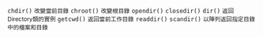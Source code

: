 `chdir()` <small>改變當前目錄</small>
`chroot()` <small>改變根目錄</small>
`opendir()`
`closedir()`
`dir()` <small>返回Directory類的實例</small>
`getcwd()` <small>返回當前工作目錄</small>
`readdir()`
`scandir()` <small>以陣列返回指定目錄中的檔案和目錄</small>